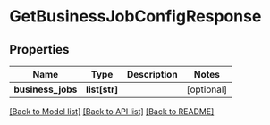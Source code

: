# GetBusinessJobConfigResponse

## Properties
Name | Type | Description | Notes
------------ | ------------- | ------------- | -------------
**business_jobs** | **list[str]** |  | [optional] 

[[Back to Model list]](../README.md#documentation-for-models) [[Back to API list]](../README.md#documentation-for-api-endpoints) [[Back to README]](../README.md)

